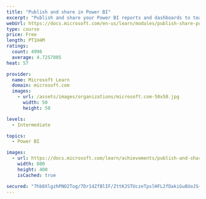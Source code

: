 ```yaml
---
title: "Publish and share in Power BI"
excerpt: "Publish and share your Power BI reports and dashboards to teammates in your organization or to everyone on the web."
webUrl: https://docs.microsoft.com/en-us/learn/modules/publish-share-power-bi/
type: course
price: Free
length: PT1H4M
ratings:
  count: 4996
  average: 4.7257805
heat: 57

provider:
  name: Microsoft Learn
  domain: microsoft.com
  images:
    - url: /assets/images/organizations/microsoft.com-50x50.jpg
      width: 50
      height: 50

levels:
  - Intermediate

topics:
  - Power BI

images:
  - url: https://docs.microsoft.com/learn/achievements/publish-and-share-with-power-bi-desktop-social.png
    width: 800
    height: 400
    isCached: true

secured: "7hb8XlgzhPNO2Tog/7Dr14ZfBlIF/ZttKJSTUczeTpslHFL2fDakiGu8UoJS+2A/UifVMD0e5QcKz0Ezee85b7m6yUygHJ8c6LMy5WZ6SNpoDfzFqcQfQJCSPkjV3uOrL2Ka21QD//VqnV4qZ+0CKlsAOX+GaR6tXkFHaJSqTT4xcqSkdvBVMn3PisFegJg8flJFPseR17LR21DfN6FUw5SABLNXsNIGlMW3LtDiPfRhqV9FdJvQfJo4hgpE92+nma1MX6utjw7Zh5R214Lxc+wRRt6fUlhh4NQFlrgJ65KE3caf3D4sGtQ+o9HRQj+SSzw1rKCtplHDq45OSD4FKgJLD3EvV9Gf+uawRia7Lx2EGJEYbiy/Yrxht5KnjMdkYbSFjk4moVKE2MZhjx//Vgync9qJuBjsBSjm3WcL7dg=;Ng8CJ8F0fG+gW1uGzIjFgA=="
---
```


